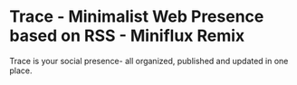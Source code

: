 Trace - Minimalist Web Presence based on RSS - Miniflux Remix
=================================

Trace is your social presence- all organized, published and updated in one place. 

